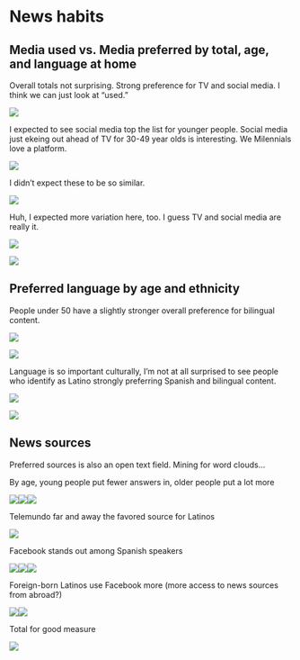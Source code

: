 News habits
================

## Media used vs. Media preferred by total, age, and language at home

Overall totals not surprising. Strong preference for TV and social
media. I think we can just look at “used.”

![](news_habits_files/figure-gfm/modes_used_preferred_total-1.png)<!-- -->

I expected to see social media top the list for younger people. Social
media just ekeing out ahead of TV for 30-49 year olds is interesting. We
Milennials love a platform.

![](news_habits_files/figure-gfm/modes_age-1.png)<!-- -->

I didn’t expect these to be so similar.

![](news_habits_files/figure-gfm/mode_lang-1.png)<!-- -->

Huh, I expected more variation here, too. I guess TV and social media
are really it.

![](news_habits_files/figure-gfm/mode_place_of_birth-1.png)<!-- -->

![](news_habits_files/figure-gfm/mode_pob_latino-1.png)<!-- -->

## Preferred language by age and ethnicity

People under 50 have a slightly stronger overall preference for
bilingual content.

![](news_habits_files/figure-gfm/lang_pref_total-1.png)<!-- -->

![](news_habits_files/figure-gfm/lang_pref-1.png)<!-- -->

Language is so important culturally, I’m not at all surprised to see
people who identify as Latino strongly preferring Spanish and bilingual
content.

![](news_habits_files/figure-gfm/pref_ethnicity-1.png)<!-- -->

![](news_habits_files/figure-gfm/pref_latino_pob-1.png)<!-- -->

## News sources

Preferred sources is also an open text field. Mining for word clouds…

By age, young people put fewer answers in, older people put a lot more

![](news_habits_files/figure-gfm/clouds_age-1.png)<!-- -->![](news_habits_files/figure-gfm/clouds_age-2.png)<!-- -->![](news_habits_files/figure-gfm/clouds_age-3.png)<!-- -->

Telemundo far and away the favored source for Latinos

![](news_habits_files/figure-gfm/clouds_ethnicity-1.png)<!-- -->

Facebook stands out among Spanish speakers

![](news_habits_files/figure-gfm/clouds_language-1.png)<!-- -->![](news_habits_files/figure-gfm/clouds_language-2.png)<!-- -->![](news_habits_files/figure-gfm/clouds_language-3.png)<!-- -->

Foreign-born Latinos use Facebook more (more access to news sources from
abroad?)

![](news_habits_files/figure-gfm/clouds_latinopob-1.png)<!-- -->![](news_habits_files/figure-gfm/clouds_latinopob-2.png)<!-- -->

Total for good measure

![](news_habits_files/figure-gfm/clouds_total-1.png)<!-- -->
